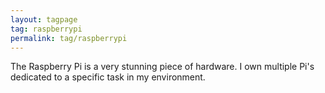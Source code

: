 ```yaml
---
layout: tagpage
tag: raspberrypi
permalink: tag/raspberrypi
---
```


The Raspberry Pi is a very stunning piece of hardware. I own multiple Pi's dedicated to a specific task in my environment.